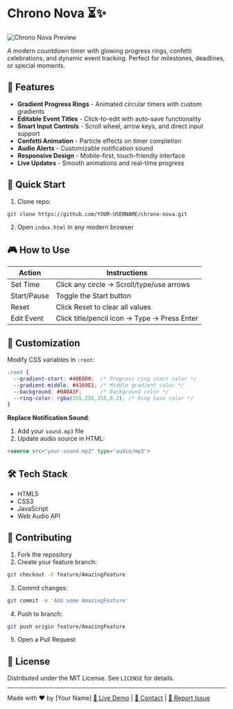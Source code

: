 # Chrono Nova ⏳✨

![Chrono Nova Preview](https://via.placeholder.com/800x500.png?text=Add+Your+App+Screenshot+Here)

A modern countdown timer with glowing progress rings, confetti celebrations, and dynamic event tracking. Perfect for milestones, deadlines, or special moments.

## 🌟 Features
- **Gradient Progress Rings** - Animated circular timers with custom gradients
- **Editable Event Titles** - Click-to-edit with auto-save functionality
- **Smart Input Controls** - Scroll wheel, arrow keys, and direct input support
- **Confetti Animation** - Particle effects on timer completion
- **Audio Alerts** - Customizable notification sound
- **Responsive Design** - Mobile-first, touch-friendly interface
- **Live Updates** - Smooth animations and real-time progress

## 🚀 Quick Start
1. Clone repo:
```bash
git clone https://github.com/YOUR-USERNAME/chrono-nova.git
```
2. Open `index.html` in any modern browser

## 🎮 How to Use
| Action | Instructions |
|--------|--------------|
| Set Time | Click any circle → Scroll/type/use arrows |
| Start/Pause | Toggle the Start button |
| Reset | Click Reset to clear all values |
| Edit Event | Click title/pencil icon → Type → Press Enter |

## 🎨 Customization
Modify CSS variables in `:root`:
```css
:root {
  --gradient-start: #40E0D0;  /* Progress ring start color */
  --gradient-middle: #4169E1; /* Middle gradient color */
  --background: #0A0A1F;      /* Background color */
  --ring-color: rgba(255,255,255,0.2); /* Ring base color */
}
```

**Replace Notification Sound**:
1. Add your `sound.mp3` file
2. Update audio source in HTML:
```html
<source src="your-sound.mp3" type="audio/mp3">
```

## 🛠️ Tech Stack
- HTML5
- CSS3
- JavaScript
- Web Audio API

## 🤝 Contributing
1. Fork the repository
2. Create your feature branch:
```bash
git checkout -b feature/AmazingFeature
```
3. Commit changes:
```bash
git commit -m 'Add some AmazingFeature'
```
4. Push to branch:
```bash
git push origin feature/AmazingFeature
```
5. Open a Pull Request

## 📜 License
Distributed under the MIT License. See `LICENSE` for details.

---

Made with ❤️ by [Your Name]
[🔗 Live Demo](link) | [📧 Contact](link) | [🐛 Report Issue](link)
